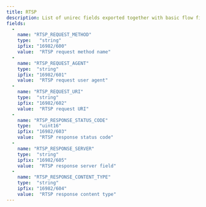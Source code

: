 ```yaml
---
title: RTSP
description: List of unirec fields exported together with basic flow fields on interface by RTSP plugin.
fields:
  -
    name: "RTSP_REQUEST_METHOD"
    type:   "string"
    ipfix: "16982/600"
    value:  "RTSP request method name"
  -
    name: "RTSP_REQUEST_AGENT"
    type:  "string"
    ipfix: "16982/601"
    value:  "RTSP request user agent"
  -
    name: "RTSP_REQUEST_URI"
    type:  "string"
    ipfix: "16982/602"
    value:  "RTSP request URI"
  -
    name: "RTSP_RESPONSE_STATUS_CODE"
    type:   "uint16"
    ipfix: "16982/603"
    value:  "RTSP response status code"
  -
    name: "RTSP_RESPONSE_SERVER"
    type:  "string"
    ipfix: "16982/605"
    value:  "RTSP response server field"
  -
    name: "RTSP_RESPONSE_CONTENT_TYPE"
    type:  "string"
    ipfix: "16982/604"
    value:  "RTSP response content type"
---
```

